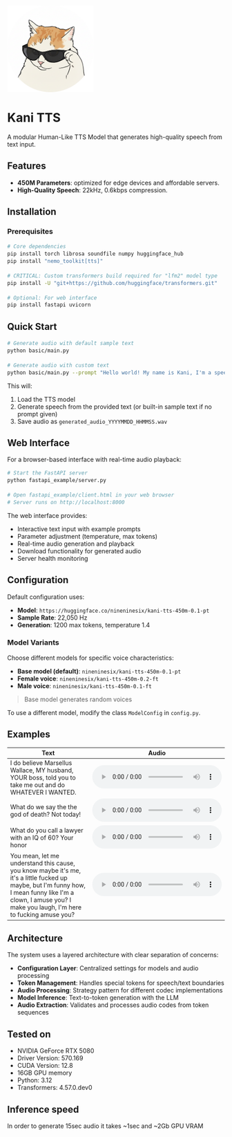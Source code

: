 
<img src="public/logo.png" alt="drawing" width="200"/>

<br/>

# Kani TTS

A modular Human-Like TTS Model that generates high-quality speech from text input.

## Features
- **450M Parameters**: optimized for edge devices and affordable servers.
- **High-Quality Speech**: 22kHz, 0.6kbps compression.

## Installation

### Prerequisites

```bash
# Core dependencies
pip install torch librosa soundfile numpy huggingface_hub
pip install "nemo_toolkit[tts]"

# CRITICAL: Custom transformers build required for "lfm2" model type
pip install -U "git+https://github.com/huggingface/transformers.git"

# Optional: For web interface
pip install fastapi uvicorn
```

## Quick Start

```bash
# Generate audio with default sample text
python basic/main.py

# Generate audio with custom text
python basic/main.py --prompt "Hello world! My name is Kani, I'm a speech generation model!"
```

This will:
1. Load the TTS model
2. Generate speech from the provided text (or built-in sample text if no prompt given)
3. Save audio as `generated_audio_YYYYMMDD_HHMMSS.wav`

## Web Interface

For a browser-based interface with real-time audio playback:

```bash
# Start the FastAPI server
python fastapi_example/server.py

# Open fastapi_example/client.html in your web browser
# Server runs on http://localhost:8000
```

The web interface provides:
- Interactive text input with example prompts
- Parameter adjustment (temperature, max tokens)
- Real-time audio generation and playback
- Download functionality for generated audio
- Server health monitoring

## Configuration

Default configuration uses:
- **Model**: `https://huggingface.co/nineninesix/kani-tts-450m-0.1-pt`
- **Sample Rate**: 22,050 Hz
- **Generation**: 1200 max tokens, temperature 1.4

### Model Variants

Choose different models for specific voice characteristics:

- **Base model (default)**: `nineninesix/kani-tts-450m-0.1-pt`
- **Female voice**: `nineninesix/kani-tts-450m-0.2-ft`
- **Male voice**: `nineninesix/kani-tts-450m-0.1-ft`

> Base model generates random voices

To use a different model, modify the class `ModelConfig` in `config.py`.

## Examples

| Text | Audio |
|---|---|
| I do believe Marsellus Wallace, MY husband, YOUR boss, told you to take me out and do WHATEVER I WANTED. | <audio controls><source src="public/mia.wav" type="audio/mpeg"></audio> |
| What do we say the the god of death? Not today! | <audio controls><source src="public/arya.wav" type="audio/wav"></audio> |
| What do you call a lawyer with an IQ of 60? Your honor | <audio controls><source src="public/saul.wav" type="audio/wav"></audio> |
| You mean, let me understand this cause, you know maybe it's me, it's a little fucked up maybe, but I'm funny how, I mean funny like I'm a clown, I amuse you? I make you laugh, I'm here to fucking amuse you? | <audio controls><source src="public/tommy.wav" type="audio/wav"></audio> |

## Architecture

The system uses a layered architecture with clear separation of concerns:

- **Configuration Layer**: Centralized settings for models and audio processing
- **Token Management**: Handles special tokens for speech/text boundaries  
- **Audio Processing**: Strategy pattern for different codec implementations
- **Model Inference**: Text-to-token generation with the LLM
- **Audio Extraction**: Validates and processes audio codes from token sequences

## Tested on

- NVIDIA GeForce RTX 5080
- Driver Version: 570.169
- CUDA Version: 12.8
- 16GB GPU memory
- Python: 3.12
- Transformers: 4.57.0.dev0

## Inference speed
In order to generate 15sec audio it takes ~1sec and ~2Gb GPU VRAM





